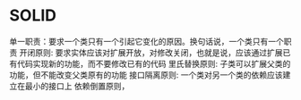 # SOLID

单一职责：要求一个类只有一个引起它变化的原因。换句话说，一个类只有一个职责
开闭原则: 要求实体应该对扩展开放，对修改关闭，也就是说，应该通过扩展已有代码实现新的功能，而不要修改已有的代码
里氏替换原则: 子类可以扩展父类的功能，但不能改变父类原有的功能
接口隔离原则: 一个类对另一个类的依赖应该建立在最小的接口上
依赖倒置原则，
